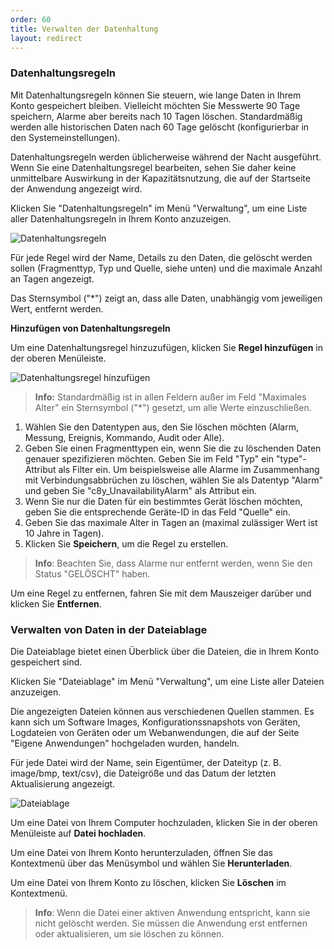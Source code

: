 ```yaml
---
order: 60
title: Verwalten der Datenhaltung
layout: redirect
---
```


<a name="retention"></a>
### <a name="retention-rules"></a>Datenhaltungsregeln

Mit Datenhaltungsregeln können Sie steuern, wie lange Daten in Ihrem Konto gespeichert bleiben. Vielleicht möchten Sie Messwerte 90 Tage speichern, Alarme aber bereits nach 10 Tagen löschen. Standardmäßig werden alle historischen Daten nach 60 Tage gelöscht (konfigurierbar in den Systemeinstellungen).

Datenhaltungsregeln werden üblicherweise während der Nacht ausgeführt. Wenn Sie eine Datenhaltungsregel bearbeiten, sehen Sie daher keine unmittelbare Auswirkung in der Kapazitätsnutzung, die auf der Startseite der Anwendung angezeigt wird.

Klicken Sie "Datenhaltungsregeln" im Menü "Verwaltung", um eine Liste aller Datenhaltungsregeln in Ihrem Konto anzuzeigen.

<img src="/guides/images/benutzerhandbuch/admin-retention-rules.png" alt="Datenhaltungsregeln" style="max-width: 100%">

Für jede Regel wird der Name, Details zu den Daten, die gelöscht werden sollen (Fragmenttyp, Typ und Quelle, siehe unten) und die maximale Anzahl an Tagen angezeigt.

Das Sternsymbol ("*") zeigt an, dass alle Daten, unabhängig vom jeweiligen Wert, entfernt werden.

**Hinzufügen von Datenhaltungsregeln**

Um eine Datenhaltungsregel hinzuzufügen, klicken Sie **Regel hinzufügen** in der oberen Menüleiste.

<img src="/guides/images/benutzerhandbuch/admin-retention-rule-add.png" alt="Datenhaltungsregel hinzufügen" style="max-width: 50%">

> **Info:** Standardmäßig ist in allen Feldern außer im Feld "Maximales Alter" ein Sternsymbol ("*") gesetzt, um alle Werte einzuschließen.

1.  Wählen Sie den Datentypen aus, den Sie löschen möchten (Alarm, Messung, Ereignis, Kommando, Audit oder Alle).
2.  Geben Sie einen Fragmenttypen ein, wenn Sie die zu löschenden Daten genauer spezifizieren möchten. Geben Sie im Feld "Typ" ein "type"-Attribut als Filter ein. Um beispielsweise alle Alarme im Zusammenhang mit Verbindungsabbrüchen zu löschen, wählen Sie als Datentyp "Alarm" und geben Sie "c8y_UnavailabilityAlarm" als Attribut ein.
3.  Wenn Sie nur die Daten für ein bestimmtes Gerät löschen möchten, geben Sie die entsprechende Geräte-ID in das Feld "Quelle" ein.
4.  Geben Sie das maximale Alter in Tagen an (maximal zulässiger Wert ist 10 Jahre in Tagen).
5.  Klicken Sie **Speichern**, um die Regel zu erstellen.

> **Info**: Beachten Sie, dass Alarme nur entfernt werden, wenn Sie den Status "GELÖSCHT" haben.

Um eine Regel zu entfernen, fahren Sie mit dem Mauszeiger darüber und klicken Sie **Entfernen**.

### <a name="files"></a>Verwalten von Daten in der Dateiablage

Die Dateiablage bietet einen Überblick über die Dateien, die in Ihrem Konto gespeichert sind.

Klicken Sie "Dateiablage" im Menü "Verwaltung", um eine Liste aller Dateien anzuzeigen.

Die angezeigten Dateien können aus verschiedenen Quellen stammen. Es kann sich um Software Images, Konfigurationssnapshots von Geräten, Logdateien von Geräten oder um Webanwendungen, die auf der Seite "Eigene Anwendungen" hochgeladen wurden, handeln.

Für jede Datei wird der Name, sein Eigentümer, der Dateityp (z. B. image/bmp, text/csv), die Dateigröße und das Datum der letzten Aktualisierung angezeigt.

![Dateiablage](/guides/images/benutzerhandbuch/admin-file-repository.png)

Um eine Datei von Ihrem Computer hochzuladen, klicken Sie in der oberen Menüleiste auf **Datei hochladen**.

Um eine Datei von Ihrem Konto herunterzuladen, öffnen Sie das Kontextmenü über das Menüsymbol und wählen Sie **Herunterladen**.

Um eine Datei von Ihrem Konto zu löschen, klicken Sie **Löschen** im Kontextmenü.

> **Info**: Wenn die Datei einer aktiven Anwendung entspricht, kann sie nicht gelöscht werden. Sie müssen die Anwendung erst entfernen oder aktualisieren, um sie löschen zu können.

